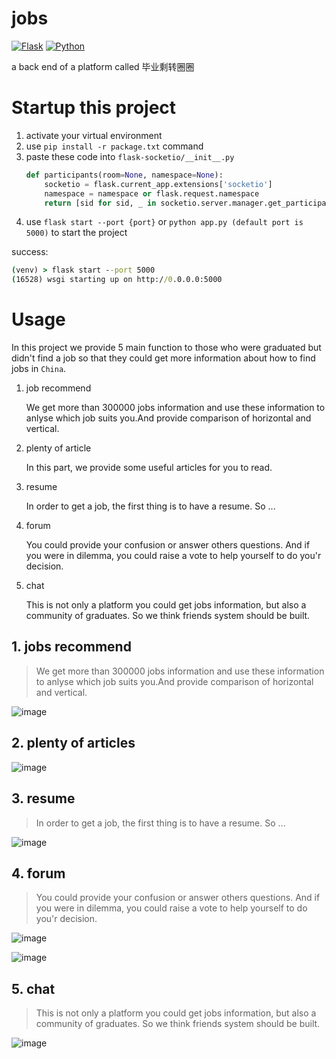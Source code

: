 # jobs
[![Flask](https://img.shields.io/badge/Flask-2.2.2-blue)](https://github.com/cgynb/jobs)
[![Python](https://img.shields.io/badge/python-3.9%20%7C%203.10-blue)](https://img.shields.io/badge/python-3.9%20%7C%203.10-blue)

a back end of a platform called 毕业剩转圈圈

# Startup this project

1. activate your virtual environment
2. use `pip install -r package.txt` command
3. paste these code into `flask-socketio/__init__.py`
    ```python
    def participants(room=None, namespace=None):
        socketio = flask.current_app.extensions['socketio']
        namespace = namespace or flask.request.namespace
        return [sid for sid, _ in socketio.server.manager.get_participants(namespace, room)]
    ```
4. use `flask start --port {port}` or `python app.py (default port is 5000)` to start the project

success: 

```cmd
(venv) > flask start --port 5000
(16528) wsgi starting up on http://0.0.0.0:5000
```
# Usage

In this project we provide 5 main function to those who were graduated but didn't find a job so that they could get more information about how to find jobs in `China`.

1. job recommend

   We get more than 300000 jobs information and use these information to anlyse which job suits you.And provide comparison of horizontal and vertical.

2. plenty of article

   In this part, we provide some useful articles for you to read. 

3. resume

   In order to get a job, the first thing is to have a resume. So ...

4. forum

   You could provide your confusion or answer others questions. And if you were in dilemma, you could raise a vote to help yourself to do you'r decision.

5. chat

   This is not only a platform you could get jobs information, but also a community of graduates. So we think friends system should be built.

## 1. jobs recommend

> We get more than 300000 jobs information and use these information to anlyse which job suits you.And provide comparison of horizontal and vertical.

![image](https://user-images.githubusercontent.com/94276865/186970347-ada7a868-d97e-4353-b972-0c9a107cc5b6.png)

## 2. plenty of articles

![image](https://user-images.githubusercontent.com/94276865/186973929-1e7dfa91-b9cc-4dc9-8321-6034f2b6a380.png)

## 3. resume

>  In order to get a job, the first thing is to have a resume. So ...

![image](https://user-images.githubusercontent.com/94276865/186973558-86ae8f19-3cfb-4f16-a405-4fe378ee5af3.png)

## 4. forum

> You could provide your confusion or answer others questions. And if you were in dilemma, you could raise a vote to help yourself to do you'r decision.

![image](https://user-images.githubusercontent.com/94276865/186974139-73bd4d96-9c66-4af0-adb4-a368470c531b.png)

![image](https://user-images.githubusercontent.com/94276865/186974199-94f5357a-34f9-49b3-ac70-0d70b6e30f58.png)

## 5. chat

> This is not only a platform you could get jobs information, but also a community of graduates. So we think friends system should be built.

![image](https://user-images.githubusercontent.com/94276865/186974537-43be2f55-1e7d-4306-916b-c0e32e986ccf.png)
